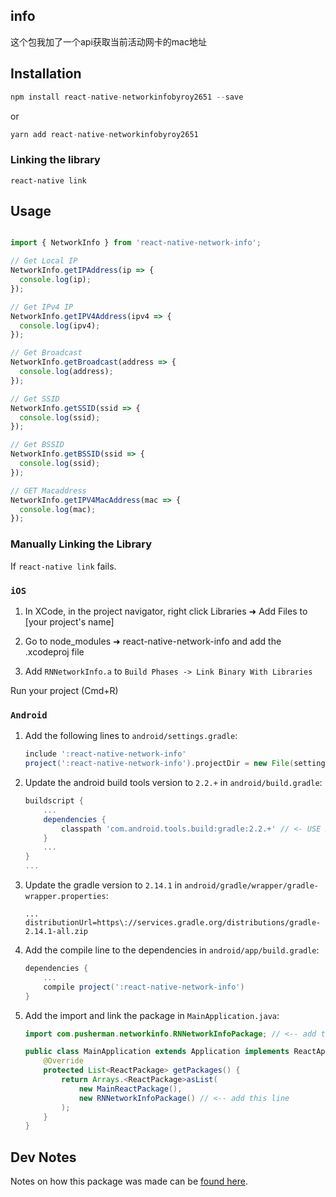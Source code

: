 ## info
这个包我加了一个api获取当前活动网卡的mac地址

## Installation

```javascript
npm install react-native-networkinfobyroy2651 --save
```
or

```javascript
yarn add react-native-networkinfobyroy2651
```

### Linking the library

`react-native link`

## Usage

```javascript

import { NetworkInfo } from 'react-native-network-info';

// Get Local IP
NetworkInfo.getIPAddress(ip => {
  console.log(ip);
});

// Get IPv4 IP
NetworkInfo.getIPV4Address(ipv4 => {
  console.log(ipv4);
});

// Get Broadcast
NetworkInfo.getBroadcast(address => {
  console.log(address);
});

// Get SSID
NetworkInfo.getSSID(ssid => {
  console.log(ssid);
});

// Get BSSID
NetworkInfo.getBSSID(ssid => {
  console.log(ssid);
});

// GET Macaddress
NetworkInfo.getIPV4MacAddress(mac => {
  console.log(mac);
});
```


### Manually Linking the Library

If `react-native link` fails.

### `iOS`

1. In XCode, in the project navigator, right click Libraries ➜ Add Files to [your project's name]

2. Go to node_modules ➜ react-native-network-info and add the .xcodeproj file

3. Add `RNNetworkInfo.a` to `Build Phases -> Link Binary With Libraries`

Run your project (Cmd+R)

### `Android`

1. Add the following lines to `android/settings.gradle`:
    ```gradle
    include ':react-native-network-info'
    project(':react-native-network-info').projectDir = new File(settingsDir, '../node_modules/react-native-network-info/android')
    ```

2. Update the android build tools version to `2.2.+` in `android/build.gradle`:
    ```gradle
    buildscript {
        ...
        dependencies {
            classpath 'com.android.tools.build:gradle:2.2.+' // <- USE 2.2.+ version
        }
        ...
    }
    ...
    ```
3. Update the gradle version to `2.14.1` in `android/gradle/wrapper/gradle-wrapper.properties`:
    ```
    ...
    distributionUrl=https\://services.gradle.org/distributions/gradle-2.14.1-all.zip
    ```

4. Add the compile line to the dependencies in `android/app/build.gradle`:
    ```gradle
    dependencies {
        ...
        compile project(':react-native-network-info')
    }
    ```

5. Add the import and link the package in `MainApplication.java`:
    ```java
    import com.pusherman.networkinfo.RNNetworkInfoPackage; // <-- add this import

    public class MainApplication extends Application implements ReactApplication {
        @Override
        protected List<ReactPackage> getPackages() {
            return Arrays.<ReactPackage>asList(
                new MainReactPackage(),
                new RNNetworkInfoPackage() // <-- add this line
            );
        }
    }
    ```


## Dev Notes
Notes on how this package was made can be [found here](https://eastcodes.com/packaging-and-sharing-react-native-modules "Packaging and Sharing React Native Modules").
